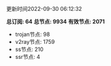 更新时间2022-09-30 06:12:32

**总订阅: 64**
**总节点: 9934**
**有效节点: 2071**
- trojan节点: 98
- v2ray节点: 1759
- ss节点: 210
- ssr节点: 4
